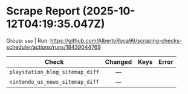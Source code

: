 # Scrape Report (2025-10-12T04:19:35.047Z)

Group: `seo`  |  Run: https://github.com/AlbertoRoca96/scraping-checks-scheduler/actions/runs/18439044769

| Check | Changed | Keys | Error |
|---|:---:|:--|:--|
| `playstation_blog_sitemap_diff` | — |  |  |
| `nintendo_us_news_sitemap_diff` | — |  |  |
